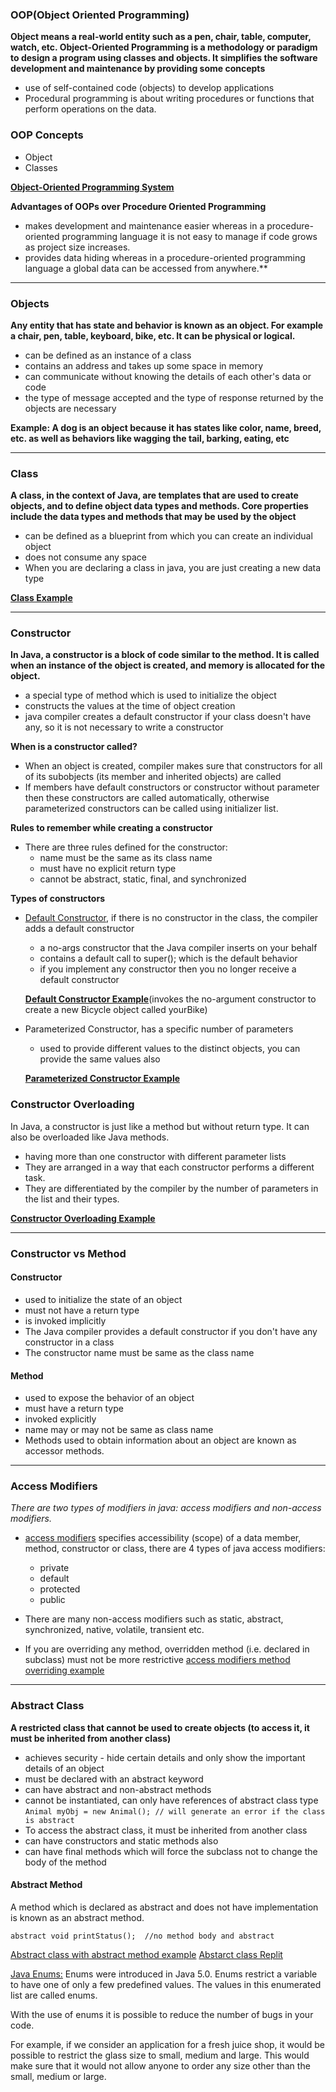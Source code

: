 ### OOP(Object Oriented Programming)
**Object means a real-world entity such as a pen, chair, table, computer, watch, etc. Object-Oriented Programming is a methodology or paradigm to design a program using classes and objects. It simplifies the software development and maintenance by providing some concepts**
- use of self-contained code (objects) to develop applications
- Procedural programming is about writing procedures or functions that perform operations on the data.

### OOP Concepts
- Object
- Classes

**[Object-Oriented Programming System](./img/oopsystem.png)**

**Advantages of OOPs over Procedure Oriented Programming**
- makes development and maintenance easier whereas in a procedure-oriented programming language it is not easy to manage if code grows as project size increases. 
- provides data hiding whereas in a procedure-oriented programming language a global data can be accessed from anywhere.**
__________________
### Objects
**Any entity that has state and behavior is known as an object. For example a chair, pen, table, keyboard, bike, etc. It can be physical or logical.**

- can be defined as an instance of a class
- contains an address and takes up some space in memory
- can communicate without knowing the details of each other's data or code
- the type of message accepted and the type of response returned by the objects are necessary 

**Example: A dog is an object because it has states like color, name, breed, etc. as well as behaviors like wagging the tail, barking, eating, etc**
_________________________

### Class
**A class, in the context of Java, are templates that are used to create objects, and to define object data types and methods. Core properties include the data types and methods that may be used by the object**

- can be defined as a blueprint from which you can create an individual object
- does not consume any space
- When you are declaring a class in java, you are just creating a new data type

**[Class Example](./img/class.png)**
_______________________

### Constructor
**In Java, a constructor is a block of code similar to the method. It is called when an instance of the object is created, and memory is allocated for the object.**

- a special type of method which is used to initialize the object
- constructs the values at the time of object creation
- java compiler creates a default constructor if your class doesn't have any, so it is not necessary to write a constructor

**When is a constructor called?**
- When an object is created, compiler makes sure that constructors for all of its subobjects (its member and inherited objects) are called
- If members have default constructors or constructor without parameter then these constructors are called automatically, otherwise parameterized constructors can be called using initializer list. 

**Rules to remember while creating a constructor**
- There are three rules defined for the constructor:
    - name must be the same as its class name
    - must have no explicit return type
    - cannot be abstract, static, final, and synchronized

**Types of constructors**
- [Default Constructor](./img/defaultconstructorcompiler.png), if there is no constructor in the class, the compiler adds a default constructor
    -  a no-args constructor that the Java compiler inserts on your behalf
    - contains a default call to super(); which is the default behavior
    - if you implement any constructor then you no longer receive a default constructor

    **[Default Constructor Example](./img/defaultconstructor.png)**(invokes the no-argument constructor to create a new Bicycle object called yourBike)
 
- Parameterized Constructor, has a specific number of parameters
    - used to provide different values to the distinct objects, you can provide the same values also

    **[Parameterized Constructor Example](./img/parameterizedconstructor.png)**


### Constructor Overloading
In Java, a constructor is just like a method but without return type. It can also be overloaded like Java methods. 

- having more than one constructor with different parameter lists
- They are arranged in a way that each constructor performs a different task. 
- They are differentiated by the compiler by the number of parameters in the list and their types. 

**[Constructor Overloading Example](./img/constructoroverloading.png)**
____________________

### Constructor vs Method
#### Constructor 
- used to initialize the state of an object 
- must not have a return type 
- is invoked implicitly 
- The Java compiler provides a default constructor if you don't have any constructor in a class 
- The constructor name must be same as the class name 
#### Method
- used to expose the behavior of an object 
- must have a return type 
- invoked explicitly
- name may or may not be same as class name
- Methods used to obtain information about an object are known as accessor methods.
_______________________

### Access Modifiers
*There are two types of modifiers in java: access modifiers and non-access modifiers.* 
- [access modifiers](/img/accessmodifiers.png) specifies accessibility (scope) of a data member, method, constructor or class, there are 4 types of java access modifiers:
    - private
    - default
    - protected
    - public

- There are many non-access modifiers such as static, abstract, synchronized, native, volatile, transient etc.
- If you are overriding any method, overridden method (i.e. declared in subclass) must not be more restrictive [access modifiers method overriding example](/img/accessmodifiersmethodoverriding.png)

__________________________________

### Abstract Class
**A restricted class that cannot be used to create objects (to access it, it must be inherited from another class)**
- achieves security - hide certain details and only show the important details of an object
- must be declared with an abstract keyword
- can have abstract and non-abstract methods
- cannot be instantiated, can only have references of abstract class type `Animal myObj = new Animal(); // will generate an error if the class is abstract`
- To access the abstract class, it must be inherited from another class
- can have constructors and static methods also
- can have final methods which will force the subclass not to change the body of the method

#### Abstract Method
A method which is declared as abstract and does not have implementation is known as an abstract method. 

`abstract void printStatus();  //no method body and abstract` 
 
[Abstract class with abstract method example](../img/abstractclassmethod.png)
[Abstarct class Replit](https://repl.it/@shanreed1/abstractclass#Main.java)

[Java Enums:](/img/enum.png)
Enums were introduced in Java 5.0. Enums restrict a variable to have one of only a few predefined values. The values in this enumerated list are called enums.

With the use of enums it is possible to reduce the number of bugs in your code.

For example, if we consider an application for a fresh juice shop, it would be possible to restrict the glass size to small, medium and large. This would make sure that it would not allow anyone to order any size other than the small, medium or large.
